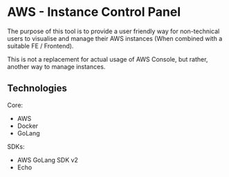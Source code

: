 # AWS - Instance Control Panel

The purpose of this tool is to provide a user friendly way for non-technical users to visualise and manage
their AWS instances (When combined with a suitable FE / Frontend).

This is not a replacement for actual usage of AWS Console, but rather, another way to manage instances.

## Technologies

Core:

- AWS
- Docker
- GoLang

SDKs:

- AWS GoLang SDK v2
- Echo
